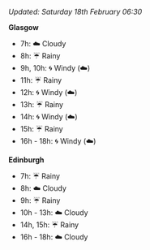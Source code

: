 *Updated: Saturday 18th February 06:30*

**Glasgow**

* 7h: :cloud: Cloudy
* 8h: :umbrella: Rainy
* 9h, 10h: :cyclone: Windy (:cloud:)
* 11h: :umbrella: Rainy
* 12h: :cyclone: Windy (:cloud:)
* 13h: :umbrella: Rainy
* 14h: :cyclone: Windy (:cloud:)
* 15h: :umbrella: Rainy
* 16h - 18h: :cyclone: Windy (:cloud:)

**Edinburgh**

* 7h: :umbrella: Rainy
* 8h: :cloud: Cloudy
* 9h: :umbrella: Rainy
* 10h - 13h: :cloud: Cloudy
* 14h, 15h: :umbrella: Rainy
* 16h - 18h: :cloud: Cloudy
